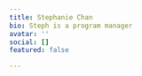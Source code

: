 ```yaml
---
title: Stephanie Chan
bio: Steph is a program manager
avatar: ''
social: []
featured: false

---
```

